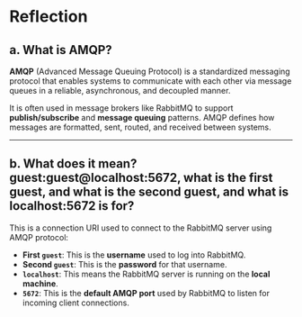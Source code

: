 # Reflection

## a. What is AMQP?

**AMQP** (Advanced Message Queuing Protocol) is a standardized messaging protocol that enables systems to communicate with each other via message queues in a reliable, asynchronous, and decoupled manner.

It is often used in message brokers like RabbitMQ to support **publish/subscribe** and **message queuing** patterns. AMQP defines how messages are formatted, sent, routed, and received between systems.

---

## b. What does it mean? guest:guest@localhost:5672, what is the first guest, and what is the second guest, and what is localhost:5672 is for?

This is a connection URI used to connect to the RabbitMQ server using AMQP protocol:

- **First `guest`**: This is the **username** used to log into RabbitMQ.
- **Second `guest`**: This is the **password** for that username.
- **`localhost`**: This means the RabbitMQ server is running on the **local machine**.
- **`5672`**: This is the **default AMQP port** used by RabbitMQ to listen for incoming client connections.
